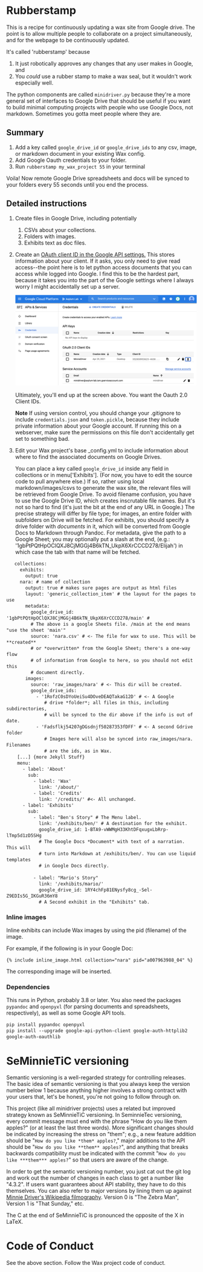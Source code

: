 # Rubberstamp

This is a recipe for continuously updating a wax site from Google drive.
The point is to allow multiple people to collaborate on a project simultaneously,
and for the webpage to be continuously updated.

It's called 'rubberstamp' because

1. It just robotically approves any changes that any user makes in Google, and
2. You *could* use a rubber stamp to make a wax seal, but it wouldn't work
   especially well.

The python components are called `minidriver.py` because they're a more
general set of interfaces to Google Drive that should be useful if
you want to build minimal computing projects with people who use Google Docs,
not markdown. Sometimes you gotta meet people where they are.

## Summary

1. Add a key called `google_drive_id` or `google_drive_ids` to any
   csv, image, or markdown document in your existing Wax config.
2. Add Google Oauth credentials to your folder.
3. Run `rubberstamp my_wax_project 55` in your terminal

Voila! Now remote Google
Drive spreadsheets and docs will be synced to your folders every 55
seconds until you end the process.

## Detailed instructions

1. Create files in Google Drive, including potentially
   1. CSVs about your collections.
   2. Folders with images.
   3. Exhibits text as doc files.

2. Create an [OAuth client ID in the Google API settings.](https://developers.google.com/identity/protocols/oauth2)
   This stores information about your client. If it asks, you only need to give
   read access--the point here is to let python access documents that you can
   access while logged into Google.
   I find this to be the hardest part,
      because it takes you into the part of the Google settings where I always
      worry I might accidentally set up a server.

      ![Photo of Google Docs page](docs/credentials.png)

   Ultimately, you'll end up at the screen above. You want the Oauth 2.0 Client IDs.

   **Note** If using version control, you should change your .gitignore to include
   `credentials.json` and `token.pickle`, because they include private information
   about your Google account. If running this on a webserver, make sure the
   permissions on this file don't accidentally get set to something bad.

3. Edit your Wax project's base _config.yml to include information about
   where to find the associated documents on Google Drives.

   You can place a key called `google_drive_id` inside any field in collections
   or in menu['Exhibits']. (For now, you have to edit the source code to pull
   anywhere else.) If so, rather
   using local markdown/images/csvs to generate the wax site, the
   relevant files will be retrieved from Google Drive. To avoid filename confusion,
   you have to use the Google Drive ID, which creates inscrutable file names.
   But it's not so hard to find (it's just the bit at the end of any URL in
   Google.) The precise strategy will differ by file type; for images, an
   entire folder with subfolders on Drive will be fetched. For exhibits,
   you should specify a drive folder with *documents* in it, which will be
   converted from Google Docs to Markdown through Pandoc. For metadata,
   give the path to a Google Sheet; you may optionally put a slash at the end,
   (e.g.: '1gbPtPQtHpOClQXJ8CjMGGj4B6kTN_UkpX6XrCCCD278/Elijah') in which case
   the tab with that name will be fetched.

  ```
     collections:
       exhibits:
         output: true
       nara: # name of collection
         output: true # makes sure pages are output as html files
         layout: 'generic_collection_item' # the layout for the pages to use
         metadata:
           google_drive_id: '1gbPtPQtHpOClQXJ8CjMGGj4B6kTN_UkpX6XrCCCD278/main' #
           # The above is a google Sheets file. /main at the end means "use the sheet 'main'"
           source: 'nara.csv' # <- The file for wax to use. This will be **created**
           # or *overwritten* from the Google Sheet; there's a one-way flow
           # of information from Google to here, so you should not edit this
           # document directly.
         images:
           source: 'raw_images/nara' # <- This dir will be created.
           google_drive_ids:
             - '1RofzC0sDYoUeiSu4DOveDEAQTakaG12D' # <- A Google
                # drive *folder*; all files in this, including subdirectories,
                # will be synced to the dir above if the info is out of date.
             - 'Fadsflkj54207gDGsdnjf50287353fDFF' # <- A second Gdrive folder
                # Images here will also be synced into raw_images/nara. Filenames
                # are the ids, as in Wax.
      [...] {more Jekyll Stuff}
      menu:
        - label: 'About'
          sub:
            - label: 'Wax'
              link: '/about/'
            - label: 'Credits'
              link: '/credits/' #<- All unchanged.
        - label: 'Exhibits'
          sub:
            - label: "Ben's Story" # The Menu label.
              link: '/exhibits/ben/' # A destination for the exhibit.
              google_drive_id: 1-BTA9-vWWMgH33KhtDFqxugxLbRrp-lTmp5d1zD5SHg
              # The Google Docs *Document* with text of a narration. This will
              # turn into Markdown at /exhibits/ben/. You can use liquid templates
              # in Google Docs directly.

            - label: "Mario's Story"
              link: '/exhibits/mario/'
              google_drive_id: 1RY4chFp81ENysfy8cg_-Sel-Z9EDIs5G_IKGuR36mY8  
              # A Second exhibit in the "Exhibits" tab.
  ```

### Inline images

Inline exhibits can include Wax images by using the pid (filename) of the image.

For example, if the following is in your Google Doc:

```
{% include inline_image.html collection="nara" pid="a007963988_04" %}
```

The corresponding image will be inserted.

### Dependencies

This runs in Python, probably 3.8 or later. You also need the packages
`pypandoc` and `openpyxl` (for parsing documents and spreadsheets,
respectively), as well as some Google API tools.

```
pip install pypandoc openpyxl
pip install --upgrade google-api-python-client google-auth-httplib2 google-auth-oauthlib
```

# SeMinnieTiC versioning

Semantic versioning is a well-regarded strategy for controlling releases. The
basic idea of semantic versioning is that you always keep the version number
below 1 because anything higher involves a strong contract with your users that,
let's be honest, you're not going to follow through on.

This project (like all minidriver projects) uses
a related but improved strategy known as SeMinnieTiC versioning. In SeminnieTec
versioning, every commit message must end with the phrase "How do you like them
apples?" (or at least the last three words). More significant changes should
be indicated by increasing the stress on "them"; e.g., a new feature addition should be
"`How do you like *them* apples?`," major additions to the API
should be "`How do you like **them** apples?`", and anything that breaks
backwards compatibility must be indicated with the commit
"`How do you like ***them*** apples?`" so that users are aware of the change.

In order to get the semantic versioning number, you just cat out the git log and
work out the number of changes in each class to get a number like "4.3.2".
If users want
guarantees about API stability, they have to do this themselves.
You can also refer to major versions by lining them up against
[Minnie Driver's Wikipedia filmography](https://en.wikipedia.org/wiki/Minnie_Driver#Film).
Version 0 is "The Zebra Man", Version 1 is "That Sunday," etc.

The C at the end of SeMinnieTiC is pronounced the opposite of the X in LaTeX.


# Code of Conduct

See the above section. Follow the Wax project code of conduct.
